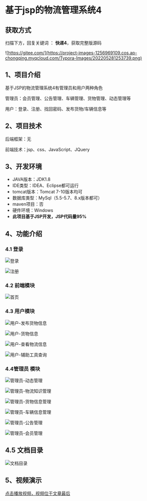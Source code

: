 # 基于jsp的物流管理系统4

## 获取方式

扫描下方，回复关键词  ： **快递4**，获取完整版源码

![https://gitee.com/](https://project-images-1256969109.cos.ap-chongqing.myqcloud.com/Typora-Images/202205281253739.png)

## 1、项目介绍

基于JSP的物流管理系统4有管理员和用户两种角色

管理员：会员管理、公告管理、车辆管理、货物管理、动态管理等

用户：登录、注册、找回密码、发布货物/车辆信息等


## 2、项目技术

后端框架：无

前端技术：jsp、css、JavaScript、JQuery

## 3、开发环境

- JAVA版本：JDK1.8
- IDE类型：IDEA、Eclipse都可运行
- tomcat版本：Tomcat 7-10版本均可
- 数据库类型：MySql（5.5-5.7、8.x版本都可） 
- maven项目：否
- 硬件环境：Windows
- **此项目基于JSP开发，JSP代码量95%**


## 4、功能介绍

### 4.1 登录

![登录](https://project-images-1256969109.cos.ap-chongqing.myqcloud.com/Typora-Images/202309242225706.jpg)

![注册](https://project-images-1256969109.cos.ap-chongqing.myqcloud.com/Typora-Images/202309242225991.jpg)

### 4.2 前端模块

![首页](https://project-images-1256969109.cos.ap-chongqing.myqcloud.com/Typora-Images/202309242226359.jpg)

### 4.3 用户模块

![用户-发布货物信息](https://project-images-1256969109.cos.ap-chongqing.myqcloud.com/Typora-Images/202309242226999.jpg)

![用户-货物信息](https://project-images-1256969109.cos.ap-chongqing.myqcloud.com/Typora-Images/202309242226049.jpg)

![用户-查看物流信息](https://project-images-1256969109.cos.ap-chongqing.myqcloud.com/Typora-Images/202309242226203.jpg)

![用户-辅助工具查询](https://project-images-1256969109.cos.ap-chongqing.myqcloud.com/Typora-Images/202309242226154.jpg)

### 4.4管理员 模块

![管理员-动态管理](https://project-images-1256969109.cos.ap-chongqing.myqcloud.com/Typora-Images/202309242226101.jpg)

![管理员-物流知识管理](https://project-images-1256969109.cos.ap-chongqing.myqcloud.com/Typora-Images/202309242226872.jpg)

![管理员-货物信息管理](https://project-images-1256969109.cos.ap-chongqing.myqcloud.com/Typora-Images/202309242226821.jpg)

![管理员-车辆信息管理](https://project-images-1256969109.cos.ap-chongqing.myqcloud.com/Typora-Images/202309242226922.jpg)

![管理员-公告管理](https://project-images-1256969109.cos.ap-chongqing.myqcloud.com/Typora-Images/202309242226743.jpg)

![管理员-会员管理](https://project-images-1256969109.cos.ap-chongqing.myqcloud.com/Typora-Images/202309242226514.jpg)

## 4.5 文档目录

![文档目录](https://project-images-1256969109.cos.ap-chongqing.myqcloud.com/Typora-Images/202309242226224.jpg)

## 5、视频演示

[点击播放视频，视频位于文章最后](输入链接)



